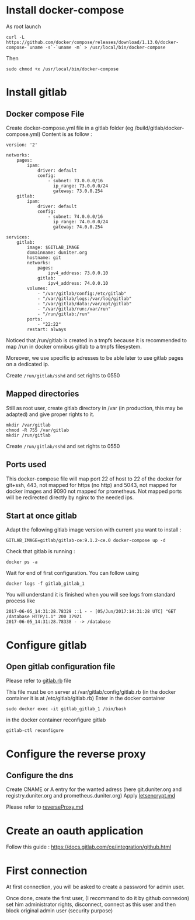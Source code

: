 # Install docker-compose
As root launch
```
curl -L https://github.com/docker/compose/releases/download/1.13.0/docker-compose-`uname -s`-`uname -m` > /usr/local/bin/docker-compose
```


Then
```
sudo chmod +x /usr/local/bin/docker-compose
```


# Install gitlab
## Docker compose File
Create docker-compose.yml file in a gitlab folder (eg /build/gitlab/docker-compose.yml)
Content is as follow :
```
version: '2'

networks:
    pages:
        ipam:
            driver: default
            config:
                - subnet: 73.0.0.0/16
                  ip_range: 73.0.0.0/24
                  gateway: 73.0.0.254
    gitlab:
        ipam:
            driver: default
            config:
                - subnet: 74.0.0.0/16
                  ip_range: 74.0.0.0/24
                  gateway: 74.0.0.254

services:
    gitlab:
        image: $GITLAB_IMAGE
        domainname: duniter.org
        hostname: git
        networks:
            pages:
                ipv4_address: 73.0.0.10
            gitlab:
                ipv4_address: 74.0.0.10
        volumes:
            - "/var/gitlab/config:/etc/gitlab"
            - "/var/gitlab/logs:/var/log/gitlab"
            - "/var/gitlab/data:/var/opt/gitlab"
            - "/var/gitlab/run:/var/run"
            - "/run/gitlab:/run"
        ports:
            - "22:22"
        restart: always
```

Noticed that /run/gitlab is created in a tmpfs because it is recommended to map /run in docker omnibus gitlab to a tmpfs filesystem.

Moreover, we use specific ip adresses to be able later to use gitlab pages on a dedicated ip.

Create `/run/gitlab/sshd` and set rights to 0550

## Mapped directories
Still as root user, create gitlab directory in /var (in production, this may be adapted) and give proper rights to it.

```
mkdir /var/gitlab
chmod -R 755 /var/gitlab
mkdir /run/gitlab
```
Create `/run/gitlab/sshd` and set rights to 0550

## Ports used
This docker-compose file will map port 22 of host to 22 of the docker for git+ssh, 443, not mapped for https (no http) and 5043, not mapped for docker images and 9090 not mapped for prometheus.
Not mapped ports will be redirected directly by nginx to the needed ips.

## Start at once gitlab
Adapt the following gitlab image version with current you want to install :

```
GITLAB_IMAGE=gitlab/gitlab-ce:9.1.2-ce.0 docker-compose up -d
```


Check that gitlab is running :

```
docker ps -a
```

Wait for end of first configuration. You can follow using

```
docker logs -f gitlab_gitlab_1
```

You will understand it is finished when you will see logs from standard process like

```
2017-06-05_14:31:28.78329 ::1 - - [05/Jun/2017:14:31:28 UTC] "GET /database HTTP/1.1" 200 37921
2017-06-05_14:31:28.78338 - -> /database
```

# Configure gitlab
## Open gitlab configuration file
Please refer to [gitlab.rb](./gitlab.rb) file

This file must be on server at /var/gitlab/config/gitlab.rb (in the docker container it is at /etc/gitlab/gitlab.rb)
Enter in the docker container

```
sudo docker exec -it gitlab_gitlab_1 /bin/bash
```

in the docker container reconfigure gitlab

```
gitlab-ctl reconfigure
```


# Configure the reverse proxy
## Configure the dns
Create CNAME or A entry for the wanted adress (here git.duniter.org and registry.duniter.org and prometheus.duniter.org)
Apply [letsencrypt.md](./letsencrypt.md)

Please refer to [reverseProxy.md](./reverseProxy.md)

# Create an oauth application
Follow this guide :
https://docs.gitlab.com/ce/integration/github.html

# First connection
At first connection, you will be asked to create a password for admin user.

Once done, create the first user, (I recommand to do it by github connexion) set him administrator rights, disconnect, connect as this user and then block original admin user (security purpose)
